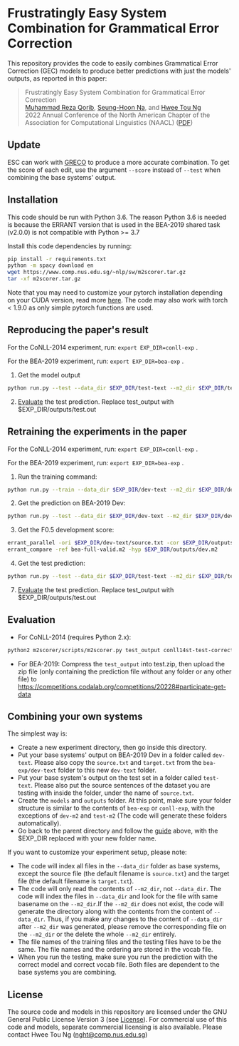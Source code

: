 # Frustratingly Easy System Combination for Grammatical Error Correction

This repository provides the code to easily combines Grammatical Error Correction (GEC) models to produce better predictions with just the models' outputs, as reported in this paper:

> Frustratingly Easy System Combination for Grammatical Error Correction <br>
> [Muhammad Reza Qorib](https://mrqorib.github.io/), [Seung-Hoon Na](https://nlp.jbnu.ac.kr/~nash/faculty.html), and [Hwee Tou Ng](https://www.comp.nus.edu.sg/~nght/) <br>
> 2022 Annual Conference of the North American Chapter of the Association for Computational Linguistics (NAACL) ([PDF](https://mrqorib.github.io/assets/pdf/ESC.pdf))

## Update
ESC can work with [GRECO](https://github.com/nusnlp/greco) to produce a more accurate combination. To get the score of each edit, use the argument `--score` instead of `--test` when combining the base systems' output.

## Installation
This code should be run with Python 3.6. The reason Python 3.6 is needed is because the ERRANT version that is used in the BEA-2019 shared task (v2.0.0) is not compatible with Python >= 3.7

Install this code dependencies by running:
```.bash
pip install -r requirements.txt
python -m spacy download en
wget https://www.comp.nus.edu.sg/~nlp/sw/m2scorer.tar.gz
tar -xf m2scorer.tar.gz
```
Note that you may need to customize your pytorch installation depending on your CUDA version, read more [here](https://pytorch.org/get-started/previous-versions/). The code may also work with torch < 1.9.0 as only simple pytorch functions are used.

## Reproducing the paper's result
For the CoNLL-2014 experiment, run: `export EXP_DIR=conll-exp` .

For the BEA-2019 experiment, run: `export EXP_DIR=bea-exp` .
1. Get the model output
```.bash
python run.py --test --data_dir $EXP_DIR/test-text --m2_dir $EXP_DIR/test-m2 --model_path $EXP_DIR/models/paper_model.pt --vocab_path $EXP_DIR/paper_vocab.idx --output_path $EXP_DIR/outputs/test.out
```
2. [Evaluate](#evaluation) the test prediction. Replace test_output with $EXP_DIR/outputs/test.out

## Retraining the experiments in the paper
For the CoNLL-2014 experiment, run: `export EXP_DIR=conll-exp` .

For the BEA-2019 experiment, run: `export EXP_DIR=bea-exp` .
1. Run the training command: 
```.bash
python run.py --train --data_dir $EXP_DIR/dev-text --m2_dir $EXP_DIR/dev-m2 --model_path $EXP_DIR/models --vocab_path $EXP_DIR/vocab.idx
```
2. Get the prediction on BEA-2019 Dev:
```.bash
python run.py --test --data_dir $EXP_DIR/dev-text --m2_dir $EXP_DIR/dev-m2 --model_path $EXP_DIR/models/model.pt --vocab_path $EXP_DIR/vocab.idx --output_path $EXP_DIR/outputs/dev.out
```
3. Get the F0.5 development score:
```.bash
errant_parallel -ori $EXP_DIR/dev-text/source.txt -cor $EXP_DIR/outputs/dev.out -out $EXP_DIR/outputs/dev.m2
errant_compare -ref bea-full-valid.m2 -hyp $EXP_DIR/outputs/dev.m2
```
4. Get the test prediction:
```.bash
python run.py --test --data_dir $EXP_DIR/test-text --m2_dir $EXP_DIR/test-m2 --model_path $EXP_DIR/models/model.pt --vocab_path $EXP_DIR/vocab.idx --output_path $EXP_DIR/outputs/test.out
```
7. [Evaluate](#evaluation) the test prediction. Replace test_output with $EXP_DIR/outputs/test.out

## Evaluation
- For CoNLL-2014 (requires Python 2.x):
```.bash
python2 m2scorer/scripts/m2scorer.py test_output conll14st-test-corrected.m2
```
- For BEA-2019:
Compress the `test_output` into test.zip, then upload the zip file (only containing the prediction file without any folder or any other file) to https://competitions.codalab.org/competitions/20228#participate-get-data

## Combining your own systems
The simplest way is:
- Create a new experiment directory, then go inside this directory.
- Put your base systems' output on BEA-2019 Dev in a folder called `dev-text`. Please also copy the `source.txt` and `target.txt` from the `bea-exp/dev-text` folder to this new `dev-text` folder.
- Put your base system's output on the test set in a folder called `test-text`. Please also put the source sentences of the dataset you are testing with inside the folder, under the name of `source.txt`.
- Create the `models` and `outputs` folder. At this point, make sure your folder structure is similar to the contents of `bea-exp` or `conll-exp`, with the exceptions of `dev-m2` and `test-m2` (The code will generate these folders automatically). 
- Go back to the parent directory and follow the [guide](#retraining-the-experiments-in-the-paper) above, with the $EXP_DIR replaced with your new folder name.

If you want to customize your experiment setup, please note:
- The code will index all files in the `--data_dir` folder as base systems, except the source file (the default filename is `source.txt`) and the target file (the default filename is `target.txt`).
- The code will only read the contents of `--m2_dir`, not `--data_dir`.  The code will index the files in `--data_dir` and look for the file with same basename on the `--m2_dir`.If the `--m2_dir` does not exist, the code will generate the directory along with the contents from the content of `--data_dir`. Thus, if you make any changes to the content of `--data_dir` after `--m2_dir` was generated, please remove the corresponding file on the `--m2_dir` or the delete the whole `--m2_dir` entirely.
- The file names of the training files and the testing files have to be the same. The file names and the ordering are stored in the vocab file.
- When you run the testing, make sure you run the prediction with the correct model and correct vocab file. Both files are dependent to the base systems you are combining.

## License
The source code and models in this repository are licensed under the GNU General Public License Version 3 (see [License](./LICENSE.txt)). For commercial use of this code and models, separate commercial licensing is also available. Please contact Hwee Tou Ng (nght@comp.nus.edu.sg)
